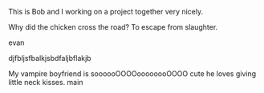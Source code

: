 This is Bob and I working on a project together very nicely.

Why did the chicken cross the road?
To escape from slaughter.

evan

djfbljsfbalkjsbdfaljbflakjb

My vampire boyfriend is soooooOOOOoooooooOOOO cute he loves giving little neck kisses.
main
